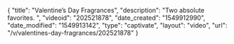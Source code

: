 {
    "title": "Valentine’s Day Fragrances",
    "description": "Two absolute favorites. ",
    "videoid": "202521878",
    "date_created": "1549912990",
    "date_modified": "1549913142",
    "type": "captivate",
    "layout": "video",
    "url": "\/v\/valentines-day-fragrances\/202521878"
}